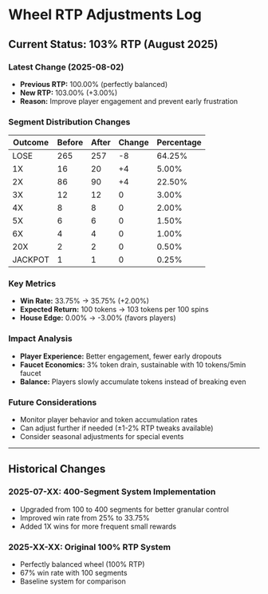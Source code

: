 # Wheel RTP Adjustments Log

## Current Status: 103% RTP (August 2025)

### Latest Change (2025-08-02)
- **Previous RTP:** 100.00% (perfectly balanced)
- **New RTP:** 103.00% (+3.00%)
- **Reason:** Improve player engagement and prevent early frustration

### Segment Distribution Changes
| Outcome | Before | After | Change | Percentage |
|---------|--------|-------|--------|------------|
| LOSE    | 265    | 257   | -8     | 64.25%     |
| 1X      | 16     | 20    | +4     | 5.00%      |
| 2X      | 86     | 90    | +4     | 22.50%     |
| 3X      | 12     | 12    | 0      | 3.00%      |
| 4X      | 8      | 8     | 0      | 2.00%      |
| 5X      | 6      | 6     | 0      | 1.50%      |
| 6X      | 4      | 4     | 0      | 1.00%      |
| 20X     | 2      | 2     | 0      | 0.50%      |
| JACKPOT | 1      | 1     | 0      | 0.25%      |

### Key Metrics
- **Win Rate:** 33.75% → 35.75% (+2.00%)
- **Expected Return:** 100 tokens → 103 tokens per 100 spins
- **House Edge:** 0.00% → -3.00% (favors players)

### Impact Analysis
- **Player Experience:** Better engagement, fewer early dropouts
- **Faucet Economics:** 3% token drain, sustainable with 10 tokens/5min faucet
- **Balance:** Players slowly accumulate tokens instead of breaking even

### Future Considerations
- Monitor player behavior and token accumulation rates
- Can adjust further if needed (±1-2% RTP tweaks available)
- Consider seasonal adjustments for special events

---

## Historical Changes

### 2025-07-XX: 400-Segment System Implementation
- Upgraded from 100 to 400 segments for better granular control
- Improved win rate from 25% to 33.75%
- Added 1X wins for more frequent small rewards

### 2025-XX-XX: Original 100% RTP System
- Perfectly balanced wheel (100% RTP)
- 67% win rate with 100 segments
- Baseline system for comparison
